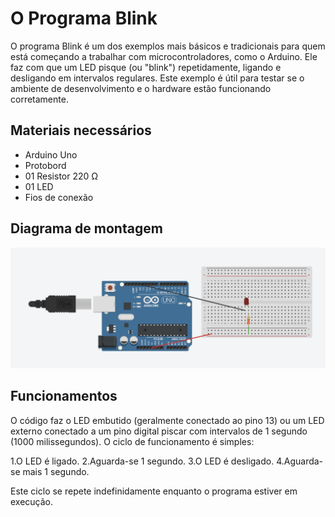 # O Programa Blink
O programa Blink é um dos exemplos mais básicos e tradicionais para quem está começando a trabalhar com microcontroladores, como o Arduino. Ele faz com que um LED pisque (ou "blink") repetidamente, ligando e desligando em intervalos regulares. Este exemplo é útil para testar se o ambiente de desenvolvimento e o hardware estão funcionando corretamente.

## Materiais necessários 
* Arduino Uno
* Protobord
* 01 Resistor 220 Ω
* 01 LED
* Fios de conexão

## Diagrama de montagem 
![Diagrama](https://github.com/Epaminondaslage/Aluno_Fulano_de_Tal/blob/main/Exercicio_em_Sala_1/Fig_pisca.jpg)

## Funcionamentos 
O código faz o LED embutido (geralmente conectado ao pino 13) ou um LED externo conectado a um pino digital piscar com intervalos de 1 segundo (1000 milissegundos). O ciclo de funcionamento é simples:

  1.O LED é ligado.
  2.Aguarda-se 1 segundo.
  3.O LED é desligado.
  4.Aguarda-se mais 1 segundo.
  
Este ciclo se repete indefinidamente enquanto o programa estiver em execução.
